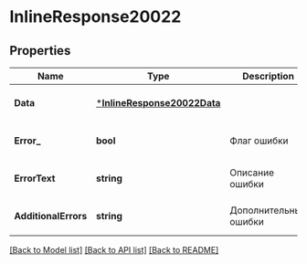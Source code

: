 # InlineResponse20022

## Properties
Name | Type | Description | Notes
------------ | ------------- | ------------- | -------------
**Data** | [***InlineResponse20022Data**](inline_response_200_22_data.md) |  | [optional] [default to null]
**Error_** | **bool** | Флаг ошибки | [optional] [default to null]
**ErrorText** | **string** | Описание ошибки | [optional] [default to null]
**AdditionalErrors** | **string** | Дополнительные ошибки | [optional] [default to null]

[[Back to Model list]](../README.md#documentation-for-models) [[Back to API list]](../README.md#documentation-for-api-endpoints) [[Back to README]](../README.md)

